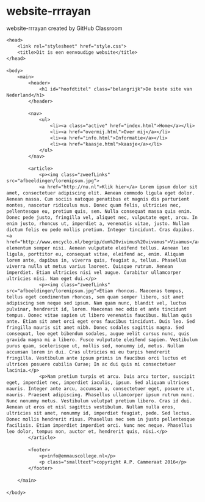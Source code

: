 # website-rrrayan
website-rrrayan created by GitHub Classroom
<!DOCTYPE html>

<html>

    <head>
        <link rel="stylesheet" href="style.css">
        <title>Dit is een eenvoudige website</title>
    </head>
    
    <body>
        <main>
            <header>
                <h1 id="hoofdtitel" class="belangrijk">De beste site van Nederland</h1>
            </header>
            
            <nav>
                <ul>
                    <li><a class="active" href="index.html">Home</a></li>
                    <li><a href="overmij.html">Over mij</a></li>
                    <li><a href="info.html">Informatie</a></li>
                    <li><a href="kaasje.html">kaasje</a></li>
                </ul>
            </nav>
            
            <article>
                <p><img class="zweefLinks" src="afbeeldingen/loremipsum.jpg">
                <a href="http://nu.nl">Klik hier</a> Lorem ipsum dolor sit amet, consectetuer adipiscing elit. Aenean commodo ligula eget dolor. Aenean massa. Cum sociis natoque penatibus et magnis dis parturient montes, nascetur ridiculus mus. Donec quam felis, ultricies nec, pellentesque eu, pretium quis, sem. Nulla consequat massa quis enim. Donec pede justo, fringilla vel, aliquet nec, vulputate eget, arcu. In enim justo, rhoncus ut, imperdiet a, venenatis vitae, justo. Nullam dictum felis eu pede mollis pretium. Integer tincidunt. Cras dapibus. <a href="http://www.encyclo.nl/begrip/dum%20vivimus%20vivamus">Vivamus</a> elementum semper nisi. Aenean vulputate eleifend tellus. Aenean leo ligula, porttitor eu, consequat vitae, eleifend ac, enim. Aliquam lorem ante, dapibus in, viverra quis, feugiat a, tellus. Phasellus viverra nulla ut metus varius laoreet. Quisque rutrum. Aenean imperdiet. Etiam ultricies nisi vel augue. Curabitur ullamcorper ultricies nisi. Nam eget dui.</p>
                <p><img class="zweefLinks" src="afbeeldingen/loremipsum.jpg">Etiam rhoncus. Maecenas tempus, tellus eget condimentum rhoncus, sem quam semper libero, sit amet adipiscing sem neque sed ipsum. Nam quam nunc, blandit vel, luctus pulvinar, hendrerit id, lorem. Maecenas nec odio et ante tincidunt tempus. Donec vitae sapien ut libero venenatis faucibus. Nullam quis ante. Etiam sit amet orci eget eros faucibus tincidunt. Duis leo. Sed fringilla mauris sit amet nibh. Donec sodales sagittis magna. Sed consequat, leo eget bibendum sodales, augue velit cursus nunc, quis gravida magna mi a libero. Fusce vulputate eleifend sapien. Vestibulum purus quam, scelerisque ut, mollis sed, nonummy id, metus. Nullam accumsan lorem in dui. Cras ultricies mi eu turpis hendrerit fringilla. Vestibulum ante ipsum primis in faucibus orci luctus et ultrices posuere cubilia Curae; In ac dui quis mi consectetuer lacinia.</p>
                <p>Nam pretium turpis et arcu. Duis arcu tortor, suscipit eget, imperdiet nec, imperdiet iaculis, ipsum. Sed aliquam ultrices mauris. Integer ante arcu, accumsan a, consectetuer eget, posuere ut, mauris. Praesent adipiscing. Phasellus ullamcorper ipsum rutrum nunc. Nunc nonummy metus. Vestibulum volutpat pretium libero. Cras id dui. Aenean ut eros et nisl sagittis vestibulum. Nullam nulla eros, ultricies sit amet, nonummy id, imperdiet feugiat, pede. Sed lectus. Donec mollis hendrerit risus. Phasellus nec sem in justo pellentesque facilisis. Etiam imperdiet imperdiet orci. Nunc nec neque. Phasellus leo dolor, tempus non, auctor et, hendrerit quis, nisi.</p>
            </article>

            <footer>
                <p>info@emmauscollege.nl</p>
                <p class="smalltext">copyright A.P. Cammeraat 2016</p>
            </footer>
        
        </main>
    
    </body>

</html>
